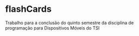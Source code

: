 # flashCards
Trabalho para a conclusão do quinto semestre da disciplina de programação para Dispositivos Móveis do TSI
